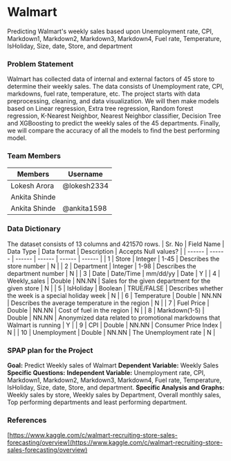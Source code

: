 # Walmart
Predicting Walmart's weekly sales based upon Unemployment rate, CPI, Markdown1, Markdown2, Markdown3, Markdown4, Fuel rate, Temperature, IsHoliday, Size, date, Store, and department
### Problem Statement
Walmart has collected data of internal and external factors of 45 store to determine their weekly sales. The data consists of Unemployment rate, CPI, markdowns, fuel rate, temperature, etc. The project starts with data preprocessing, cleaning, and data visualization. We will then make models based on Linear regression, Extra tree regression, Random forest regression, K-Nearest Neighbor, Nearest Neighbor classifier, Decision Tree and XGBoosting to predict the weekly sales of the 45 departments. Finally, we will compare the accuracy of all the models to find the best performing model.
### Team Members
| Members  | Username |
| ------------- | ------------- |
|  Lokesh Arora | @lokesh2334 |
| Ankita Shinde  |  |
| Ankita Shinde  | @ankita1598 |

### Data Dictionary

The dataset consists of 13 columns and 421570 rows.
| Sr. No | Field Name | Data Type | Data format | Description | Accepts Null values? |
| ------ | ------ | ------ | ------ | ------ | ------ |
| 1 | Store | Integer | 1-45 | Describes the store number | N |
| 2 | Department | Integer | 1-98 | Describes the department number | N |
| 3 | Date | Date/Time | mm/dd/yy | Date | Y |
| 4 | Weekly_sales | Double | NN.NN | Sales for the given department for the given store | N |
| 5 | IsHoliday | Boolean | TRUE/FALSE | Describes whether the week is a special holiday week  | N |
| 6 | Temperature | Double | NN.NN | Describes the average temperature in the region | N |
| 7 | Fuel Price | Double | NN.NN | Cost of fuel in the region | N |
| 8 | Markdown(1-5) | Double | NN.NN | Anonymized data related to promotional markdowns that Walmart is running | Y |
| 9 | CPI | Double | NN.NN | Consumer Price Index | N |
| 10 | Unemployment | Double | NN.NN | The Unemployment rate | N |
### SPAP plan for the Project
**Goal:** Predict Weekly sales of Walmart
**Dependent Variable:** Weekly Sales
**Specific Questions:**
**Independent Variable:** Unemployment rate, CPI, Markdown1, Markdown2, Markdown3, Markdown4, Fuel rate, Temperature, IsHoliday, Size, date, Store, and department.
**Specific Analysis and Graphs:** Weekly sales by store, Weekly sales by Department, Overall monthly sales, Top performing departments and least performing department.
### References
[https://www.kaggle.com/c/walmart-recruiting-store-sales-forecasting/overview](https://www.kaggle.com/c/walmart-recruiting-store-sales-forecasting/overview)
